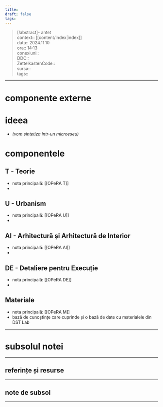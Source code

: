 ```yaml
---
title: 
draft: false
tags:
---
```

> [!abstract]- antet  
> context:: [[content/index|index]]   
> data:: 2024.11.10  
> ora:: 14:13  
> conexiuni::  
> DDC::  
> ZettelkastenCode::  
> sursa::  
> tags::  


---
# componente externe

# ideea
- *(vom sintetiza într-un microeseu)*
# componentele
## T - Teorie
- nota principală: [[OPeRA T]]
- 
## U - Urbanism
- nota principală: [[OPeRA U]]
- 
## AI - Arhitectură și Arhitectură de Interior
- nota principală: [[OPeRA AI]]
- 
## DE - Detaliere pentru Execuție
- nota principală: [[OPeRA DE]]
- 
## Materiale
- nota principală: [[OPeRA M]]
- bază de cunoștințe care cuprinde și o bază de date cu materialele din DST Lab


---
# subsolul notei
---
## referințe și resurse


---
## note de subsol
---


